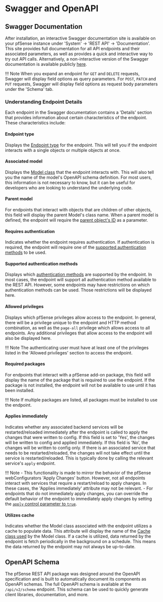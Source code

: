 # Swagger and OpenAPI

## Swagger Documentation

After installation, an interactive Swagger documentation site is available on your pfSense instance under
'System' -> 'REST API' -> 'Documentation'. This site provides full documentation for all API endpoints and their
associated parameters, as well as provides a quick and interactive way to try out API calls. Alternatively, a non-interactive
version of the Swagger documentation is available publicly [here](https://pfrest.org/api-docs/).

!!! Note
    When you expand an endpoint for `GET` and `DELETE` requests, Swagger will display field options as query parameters.
    For `POST`, `PATCH` and `PUT` requests, Swagger will display field options as request body parameters under the
    'Schema' tab.

### Understanding Endpoint Details

Each endpoint in the Swagger documentation contains a 'Details' section that provides information about certain
characteristics of the endpoint. These characteristics include:

#### Endpoint type

Displays the [Endpoint type](ENDPOINT_TYPES.md) for the endpoint. This will tell you if the endpoint interacts with a 
single objects or multiple objects at once.

#### Associated model

Displays the [Model class](https://pfrest.org/php-docs/namespaces/restapi-models.html) that the endpoint interacts with.
This will also tell you the name of the model's OpenAPI schema definition. For most users, this information is not
necessary to know, but it can be useful for developers who are looking to understand the underlying code.

#### Parent model

For endpoints that interact with objects that are children of other objects, this field will display the parent Model's
class name. When a parent model is defined, the endpoint will require the 
[parent object's ID](WORKING_WITH_OBJECT_IDS.md#object-parent_id-field) as a parameter.

#### Requires authentication

Indicates whether the endpoint requires authentication. If authentication is required, the endpoint will require one of
the [supported authentication methods](#supported-authentication-methods) to be used.

#### Supported authentication methods

Displays which [authentication methods](AUTHENTICATION_AND_AUTHORIZATION.md#authentication) are supported by the 
endpoint. In most cases, the endpoint will support all authentication method available to the REST API. However, some
endpoints may have restrictions on which authentication methods can be used. Those restrictions will be displayed here.

#### Allowed privileges

Displays which pfSense privileges allow access to the endpoint. In general, there will be a privilege unique to the
endpoint and HTTP method combination, as well as the `page-all` privilege which allows access to all endpoints. Any
additional privileges that allow access to the endpoint will also be displayed here.

!!! Note
    The authenticating user must have at least one of the privileges listed in the 'Allowed privileges' section to
    access the endpoint.

#### Required packages

For endpoints that interact with a pfSense add-on package, this field will display the name of the package that is
required to use the endpoint. If the package is not installed, the endpoint will not be available to use until it
has been installed.

!!! Note
    If multiple packages are listed, all packages must be installed to use the endpoint.

#### Applies immediately

Indicates whether any associated backend services will be restarted/reloaded immediately after the endpoint is called
to apply the changes that were written to config. If this field is set to 'Yes', the changes will be written to config
and applied immediately. If this field is 'No', the changes will be written to config only. If there is an 
associated service that needs to be restarted/reloaded, the changes will not take effect until the service is 
restarted/reloaded. This is typically done by calling the relevant service's `apply` endpoint.

!!! Note
    - This functionality is made to mirror the behavior of the pfSense webConfigurators 'Apply Changes' button. However,
    not all endpoints interact with services that require a restart/reload to apply changes. In these cases, the
    'Applies immediately' attribute may not be relevant.
    - For endpoints that do not immediately apply changes, you can override the default behavior of the endpoint to 
    immediately apply changes by setting the [`apply` control parameter to `true`](COMMON_CONTROL_PARAMETERS.md#apply).

#### Utilizes cache

Indicates whether the Model class associated with the endpoint utilizes a cache to populate data. This attribute will
display the name of the [Cache class used](https://pfrest.org/php-docs/namespaces/restapi-caches.html) by the Model class.
If a cache is utilized, data returned by the endpoint is fetch periodically in the background on a schedule. This means
the data returned by the endpoint may not always be up-to-date.

## OpenAPI Schema

The pfSense REST API package was designed around the OpenAPI specification and is built to automatically document its
components as OpenAPI schemas. The full OpenAPI schema is available at the `/api/v2/schema` endpoint. This schema can be
used to quickly generate client libraries, documentation, and more.
